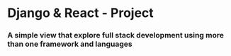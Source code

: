 # Django & React - Project

### A simple view that explore full stack development using more than one framework and languages